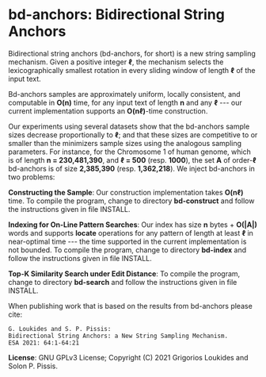 bd-anchors: Bidirectional String Anchors
===

Bidirectional string anchors (bd-anchors, for short) is a new string sampling mechanism. Given a positive integer <b>ℓ</b>, the mechanism selects the lexicographically smallest rotation in every sliding  window of length <b>ℓ</b> of the input text. 

Bd-anchors samples are approximately uniform, locally consistent, and computable in <b>O(n)</b> time, for any input text of length <b>n</b> and any <b>ℓ</b> --- our current implementation supports an <b>O(nℓ)</b>-time construction. 

Our experiments using several datasets show that the bd-anchors sample sizes decrease proportionally to <b>ℓ</b>; and that these sizes are competitive to or smaller than the minimizers sample sizes using the analogous sampling parameters. For instance, for the Chromosome 1 of human genome, which is of length <b>n = 230,481,390</b>, and <b>ℓ = 500</b> (resp. <b>1000</b>), the set <b>A</b> of order-<b>ℓ</b> bd-anchors is of size <b>2,385,390</b> (resp. <b>1,362,218</b>). We inject bd-anchors in two problems:

<b>Constructing the Sample</b>: Our construction implementation takes <b>O(nℓ)</b> time. To compile the program, change to directory <b>bd-construct</b> and follow the instructions given in file INSTALL.

<b>Indexing for On-Line Pattern Searches</b>: Our index has size <b>n</b> bytes + <b>O(|A|)</b> words and supports <b>locate</b> operations for any pattern of length at least <b>ℓ</b> in near-optimal time --- the time supported in the current implementation is not bounded. To compile the program, change to directory <b>bd-index</b> and follow the instructions given in file INSTALL.

<b>Top-K Similarity Search under Edit Distance</b>: To compile the program, change to directory <b>bd-search</b> and follow the instructions given in file INSTALL.

When publishing work that is based on the results from bd-anchors please cite:
```
G. Loukides and S. P. Pissis:
Bidirectional String Anchors: a New String Sampling Mechanism. 
ESA 2021: 64:1-64:21
```

<b>License</b>: GNU GPLv3 License; Copyright (C) 2021 Grigorios Loukides and Solon P. Pissis.
